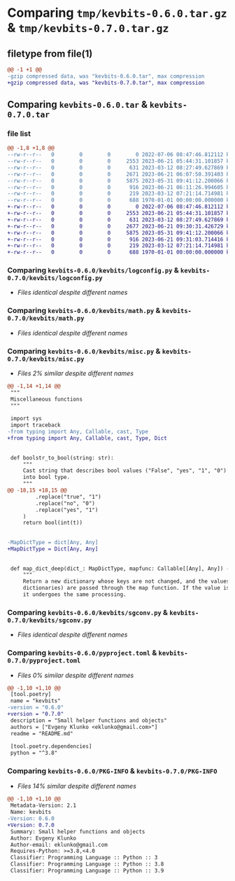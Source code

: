 # Comparing `tmp/kevbits-0.6.0.tar.gz` & `tmp/kevbits-0.7.0.tar.gz`

## filetype from file(1)

```diff
@@ -1 +1 @@
-gzip compressed data, was "kevbits-0.6.0.tar", max compression
+gzip compressed data, was "kevbits-0.7.0.tar", max compression
```

## Comparing `kevbits-0.6.0.tar` & `kevbits-0.7.0.tar`

### file list

```diff
@@ -1,8 +1,8 @@
--rw-r--r--   0        0        0        0 2022-07-06 08:47:46.812112 kevbits-0.6.0/kevbits/__init__.py
--rw-r--r--   0        0        0     2553 2023-06-21 05:44:31.101857 kevbits-0.6.0/kevbits/logconfig.py
--rw-r--r--   0        0        0      631 2023-03-12 08:27:49.627869 kevbits-0.6.0/kevbits/math.py
--rw-r--r--   0        0        0     2671 2023-06-21 06:07:50.391403 kevbits-0.6.0/kevbits/misc.py
--rw-r--r--   0        0        0     5875 2023-05-31 09:41:12.200066 kevbits-0.6.0/kevbits/sgconv.py
--rw-r--r--   0        0        0      916 2023-06-21 06:11:26.994605 kevbits-0.6.0/pyproject.toml
--rw-r--r--   0        0        0      219 2023-03-12 07:21:14.714981 kevbits-0.6.0/README.md
--rw-r--r--   0        0        0      688 1970-01-01 00:00:00.000000 kevbits-0.6.0/PKG-INFO
+-rw-r--r--   0        0        0        0 2022-07-06 08:47:46.812112 kevbits-0.7.0/kevbits/__init__.py
+-rw-r--r--   0        0        0     2553 2023-06-21 05:44:31.101857 kevbits-0.7.0/kevbits/logconfig.py
+-rw-r--r--   0        0        0      631 2023-03-12 08:27:49.627869 kevbits-0.7.0/kevbits/math.py
+-rw-r--r--   0        0        0     2677 2023-06-21 09:30:31.426729 kevbits-0.7.0/kevbits/misc.py
+-rw-r--r--   0        0        0     5875 2023-05-31 09:41:12.200066 kevbits-0.7.0/kevbits/sgconv.py
+-rw-r--r--   0        0        0      916 2023-06-21 09:31:03.714416 kevbits-0.7.0/pyproject.toml
+-rw-r--r--   0        0        0      219 2023-03-12 07:21:14.714981 kevbits-0.7.0/README.md
+-rw-r--r--   0        0        0      688 1970-01-01 00:00:00.000000 kevbits-0.7.0/PKG-INFO
```

### Comparing `kevbits-0.6.0/kevbits/logconfig.py` & `kevbits-0.7.0/kevbits/logconfig.py`

 * *Files identical despite different names*

### Comparing `kevbits-0.6.0/kevbits/math.py` & `kevbits-0.7.0/kevbits/math.py`

 * *Files identical despite different names*

### Comparing `kevbits-0.6.0/kevbits/misc.py` & `kevbits-0.7.0/kevbits/misc.py`

 * *Files 2% similar despite different names*

```diff
@@ -1,14 +1,14 @@
 """
 Miscellaneous functions
 """
 
 import sys
 import traceback
-from typing import Any, Callable, cast, Type
+from typing import Any, Callable, cast, Type, Dict
 
 
 def boolstr_to_bool(string: str):
     """
     Cast string that describes bool values ("False", "yes", "1", "0")
     into bool type.
     """
@@ -18,15 +18,15 @@
         .replace("true", "1")
         .replace("no", "0")
         .replace("yes", "1")
     )
     return bool(int(t))
 
 
-MapDictType = dict[Any, Any]
+MapDictType = Dict[Any, Any]
 
 
 def map_dict_deep(dict_: MapDictType, mapfunc: Callable[[Any], Any]) -> MapDictType:
     """
     Return a new dictionary whose keys are not changed, and the values (if they are not
     dictionaries) are passed through the map function. If the value is a (nested) dictionary,
     it undergoes the same processing.
```

### Comparing `kevbits-0.6.0/kevbits/sgconv.py` & `kevbits-0.7.0/kevbits/sgconv.py`

 * *Files identical despite different names*

### Comparing `kevbits-0.6.0/pyproject.toml` & `kevbits-0.7.0/pyproject.toml`

 * *Files 0% similar despite different names*

```diff
@@ -1,10 +1,10 @@
 [tool.poetry]
 name = "kevbits"
-version = "0.6.0"
+version = "0.7.0"
 description = "Small helper functions and objects"
 authors = ["Evgeny Klunko <eklunko@gmail.com>"]
 readme = "README.md"
 
 [tool.poetry.dependencies]
 python = "^3.8"
```

### Comparing `kevbits-0.6.0/PKG-INFO` & `kevbits-0.7.0/PKG-INFO`

 * *Files 14% similar despite different names*

```diff
@@ -1,10 +1,10 @@
 Metadata-Version: 2.1
 Name: kevbits
-Version: 0.6.0
+Version: 0.7.0
 Summary: Small helper functions and objects
 Author: Evgeny Klunko
 Author-email: eklunko@gmail.com
 Requires-Python: >=3.8,<4.0
 Classifier: Programming Language :: Python :: 3
 Classifier: Programming Language :: Python :: 3.8
 Classifier: Programming Language :: Python :: 3.9
```

